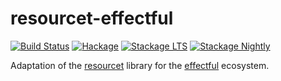 # resourcet-effectful

[![Build Status](https://github.com/haskell-effectful/resourcet-effectful/workflows/Haskell-CI/badge.svg?branch=master)](https://github.com/haskell-effectful/resourcet-effectful/actions?query=branch%3Amaster)
[![Hackage](https://img.shields.io/hackage/v/resourcet-effectful.svg)](https://hackage.haskell.org/package/resourcet-effectful)
[![Stackage LTS](https://www.stackage.org/package/resourcet-effectful/badge/lts)](https://www.stackage.org/lts/package/resourcet-effectful)
[![Stackage Nightly](https://www.stackage.org/package/resourcet-effectful/badge/nightly)](https://www.stackage.org/nightly/package/resourcet-effectful)

Adaptation of the [resourcet](https://hackage.haskell.org/package/resourcet) library for the [effectful](https://hackage.haskell.org/package/effectful) ecosystem.
